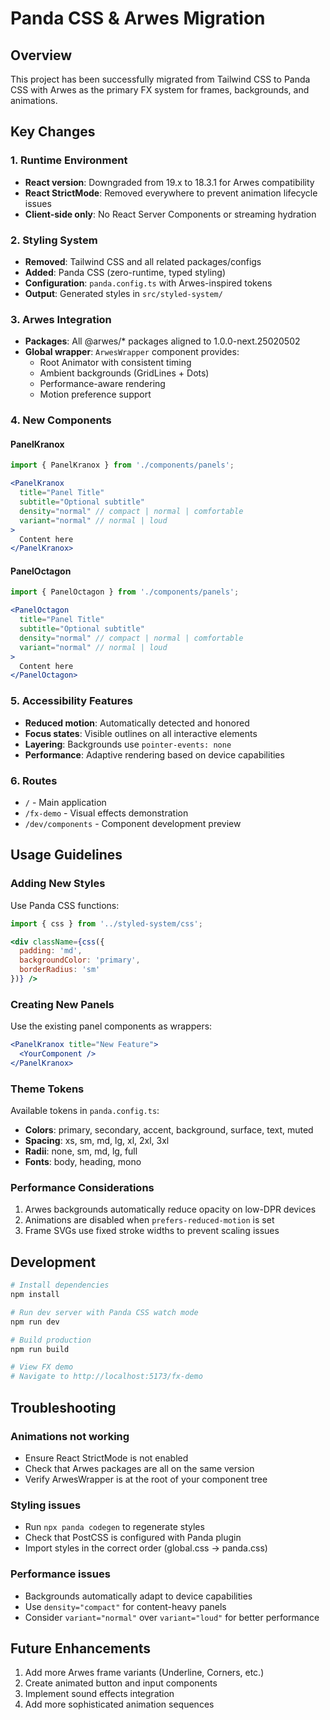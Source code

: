 # Panda CSS & Arwes Migration

## Overview

This project has been successfully migrated from Tailwind CSS to Panda CSS with Arwes as the primary FX system for frames, backgrounds, and animations.

## Key Changes

### 1. Runtime Environment
- **React version**: Downgraded from 19.x to 18.3.1 for Arwes compatibility
- **React StrictMode**: Removed everywhere to prevent animation lifecycle issues
- **Client-side only**: No React Server Components or streaming hydration

### 2. Styling System
- **Removed**: Tailwind CSS and all related packages/configs
- **Added**: Panda CSS (zero-runtime, typed styling)
- **Configuration**: `panda.config.ts` with Arwes-inspired tokens
- **Output**: Generated styles in `src/styled-system/`

### 3. Arwes Integration
- **Packages**: All @arwes/* packages aligned to 1.0.0-next.25020502
- **Global wrapper**: `ArwesWrapper` component provides:
  - Root Animator with consistent timing
  - Ambient backgrounds (GridLines + Dots)
  - Performance-aware rendering
  - Motion preference support

### 4. New Components

#### PanelKranox
```jsx
import { PanelKranox } from './components/panels';

<PanelKranox 
  title="Panel Title"
  subtitle="Optional subtitle"
  density="normal" // compact | normal | comfortable
  variant="normal" // normal | loud
>
  Content here
</PanelKranox>
```

#### PanelOctagon
```jsx
import { PanelOctagon } from './components/panels';

<PanelOctagon
  title="Panel Title"
  subtitle="Optional subtitle"
  density="normal" // compact | normal | comfortable
  variant="normal" // normal | loud
>
  Content here
</PanelOctagon>
```

### 5. Accessibility Features
- **Reduced motion**: Automatically detected and honored
- **Focus states**: Visible outlines on all interactive elements
- **Layering**: Backgrounds use `pointer-events: none`
- **Performance**: Adaptive rendering based on device capabilities

### 6. Routes
- `/` - Main application
- `/fx-demo` - Visual effects demonstration
- `/dev/components` - Component development preview

## Usage Guidelines

### Adding New Styles
Use Panda CSS functions:
```jsx
import { css } from '../styled-system/css';

<div className={css({
  padding: 'md',
  backgroundColor: 'primary',
  borderRadius: 'sm'
})} />
```

### Creating New Panels
Use the existing panel components as wrappers:
```jsx
<PanelKranox title="New Feature">
  <YourComponent />
</PanelKranox>
```

### Theme Tokens
Available tokens in `panda.config.ts`:
- **Colors**: primary, secondary, accent, background, surface, text, muted
- **Spacing**: xs, sm, md, lg, xl, 2xl, 3xl
- **Radii**: none, sm, md, lg, full
- **Fonts**: body, heading, mono

### Performance Considerations
1. Arwes backgrounds automatically reduce opacity on low-DPR devices
2. Animations are disabled when `prefers-reduced-motion` is set
3. Frame SVGs use fixed stroke widths to prevent scaling issues

## Development

```bash
# Install dependencies
npm install

# Run dev server with Panda CSS watch mode
npm run dev

# Build production
npm run build

# View FX demo
# Navigate to http://localhost:5173/fx-demo
```

## Troubleshooting

### Animations not working
- Ensure React StrictMode is not enabled
- Check that Arwes packages are all on the same version
- Verify ArwesWrapper is at the root of your component tree

### Styling issues
- Run `npx panda codegen` to regenerate styles
- Check that PostCSS is configured with Panda plugin
- Import styles in the correct order (global.css → panda.css)

### Performance issues
- Backgrounds automatically adapt to device capabilities
- Use `density="compact"` for content-heavy panels
- Consider `variant="normal"` over `variant="loud"` for better performance

## Future Enhancements
1. Add more Arwes frame variants (Underline, Corners, etc.)
2. Create animated button and input components
3. Implement sound effects integration
4. Add more sophisticated animation sequences